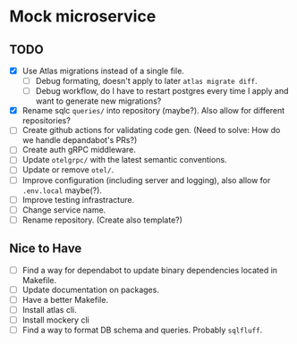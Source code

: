 # Mock microservice

## TODO

- [x] Use Atlas migrations instead of a single file.
  - [ ] Debug formating, doesn't apply to later `atlas migrate diff`.
  - [ ] Debug workflow, do I have to restart postgres every time I apply and want to generate new migrations?
- [x] Rename sqlc `queries/` into repository (maybe?). Also allow for different repositories?
- [ ] Create github actions for validating code gen. (Need to solve: How do we handle depandabot's PRs?)
- [ ] Create auth gRPC middleware.
- [ ] Update `otelgrpc/` with the latest semantic conventions.
- [ ] Update or remove `otel/`.
- [ ] Improve configuration (including server and logging), also allow for `.env.local` maybe(?).
- [ ] Improve testing infrastracture.
- [ ] Change service name.
- [ ] Rename repository. (Create also template?)

## Nice to Have

- [ ] Find a way for dependabot to update binary dependencies located in Makefile.
- [ ] Update documentation on packages.
- [ ] Have a better Makefile.
- [ ] Install atlas cli.
- [ ] Install mockery cli
- [ ] Find a way to format DB schema and queries. Probably `sqlfluff`.
